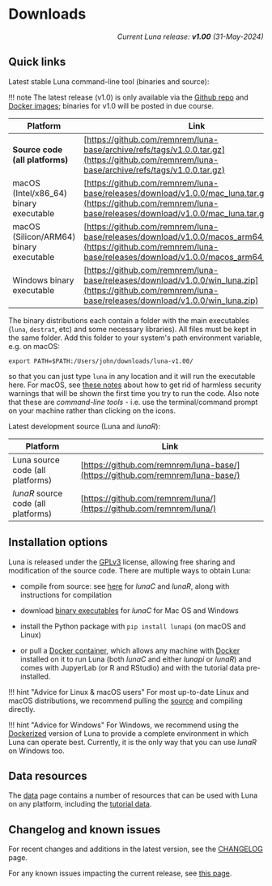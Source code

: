 # Downloads

<p align="right"><em>Current Luna release: <b>v1.00</b> (31-May-2024)</em></p>

## Quick links

Latest stable Luna command-line tool (binaries and source):

!!! note
    The latest release (v1.0) is only available via the [Github repo](http://github.com/remnrem/luna-base) and [Docker images](https://hub.docker.com/r/remnrem/lunapi);  binaries for v1.0 will be posted in due course.

| Platform | Link |
| ----- | ----- |
| __Source code (all platforms)__ | [https://github.com/remnrem/luna-base/archive/refs/tags/v1.0.0.tar.gz](https://github.com/remnrem/luna-base/archive/refs/tags/v1.0.0.tar.gz)
| macOS (Intel/x86_64) binary executable | [https://github.com/remnrem/luna-base/releases/download/v1.0.0/mac_luna.tar.gz](https://github.com/remnrem/luna-base/releases/download/v1.0.0/mac_luna.tar.gz) |
| macOS (Silicon/ARM64) binary executable | [https://github.com/remnrem/luna-base/releases/download/v1.0.0/macos_arm64_luna.tar.gz](https://github.com/remnrem/luna-base/releases/download/v1.0.0/macos_arm64_luna.tar.gz) |
| Windows binary executable | [https://github.com/remnrem/luna-base/releases/download/v1.0.0/win_luna.zip](https://github.com/remnrem/luna-base/releases/download/v1.0.0/win_luna.zip) |


The binary distributions each contain a folder with the main executables
(`luna`, `destrat`, etc) and some necessary libraries).  All files
must be kept in the same folder. Add this folder to your system's path environment variable,
e.g. on macOS:
```
export PATH=$PATH:/Users/john/downloads/luna-v1.00/
```
so that you can just type `luna` in any location and it will run the executable here. 
For macOS, see [these notes](exec.md##macos-installation-notes) about how to get rid of
harmless security warnings that will be shown the first time you try
to run the code.  Also note that these are _command-line tools_ -
i.e. use the terminal/command prompt on your machine rather than
clicking on the icons.  

Latest development source (Luna and _lunaR_):

| Platform | Link |
| ----- | ----- |
| Luna source code (all platforms) | [https://github.com/remnrem/luna-base/](https://github.com/remnrem/luna-base/) |
| _lunaR_ source code (all platforms) | [https://github.com/remnrem/luna/](https://github.com/remnrem/luna/) |


## Installation options 

Luna is released under the
[GPLv3](https://www.gnu.org/licenses/gpl-3.0.en.html) license,
allowing free sharing and modification of the source code.  There are
multiple ways to obtain Luna:

- compile from source: see [here](source.md) for _lunaC_ and _lunaR_,
  along with instructions for compilation

- download [binary executables](exec.md) for _lunaC_ for Mac OS and Windows

- install the Python package with `pip install lunapi` (on macOS and Linux) 

- or pull a [Docker container](docker.md), which allows any machine
  with [Docker](http://www.docker.com) installed on it to run Luna
  (both _lunaC_ and either _lunapi_ or _lunaR_) and comes with JupyerLab (or R and
  RStudio) and with the tutorial data pre-installed.


!!! hint "Advice for Linux & macOS users"
    For most up-to-date Linux and macOS distributions, we recommend pulling the
    [source](source.md) and compiling directly.
 
!!! hint "Advice for Windows" 
    For Windows, we recommend using the
    [Dockerized](docker.md) version of Luna to provide a complete
    environment in which Luna can operate best.  Currently, it is the only way that you can use _lunaR_ on Windows too.


## Data resources

The [data](data.md) page contains a number of resources that can be
used with Luna on any platform, including the [tutorial data](../tut/tut1.md).


## Changelog and known issues

For recent changes and additions in the latest version, see the [CHANGELOG](../updates.md) page.

For any known issues impacting the current release, see [this page](misc.md).

